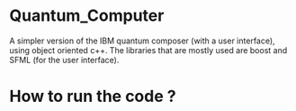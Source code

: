 # Quantum_Computer
A simpler version of the IBM quantum composer (with a user interface), using object oriented c++. 
The libraries that are mostly used are boost and SFML (for the user interface).

# How to run the code ? 
